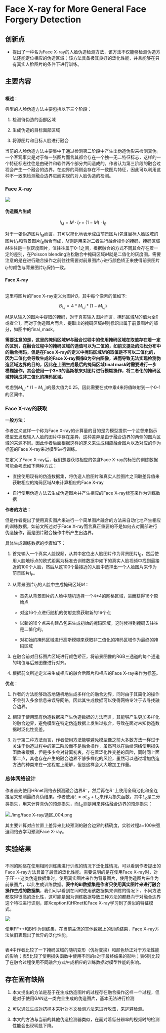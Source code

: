 # Face X-ray for More General Face Forgery Detection

## 创新点

- 提出了一种名为Face X-ray的人脸伪造检测方法，该方法不仅能够检测伪造方法还能定位相应的伪造区域；该方法具备极其良好的泛化性能，并且能够在只有真实人脸图片的条件下进行训练。

## 主要内容

<img title="" src="./img/face%20X-ray/选区_001.png" alt="" data-align="center">

**概述**：

典型的人脸伪造方法主要包括以下三个阶段：

1. 检测待伪造的面部区域

2. 生成伪造的目标面部区域 

3. 将源图片和目标人脸进行融合

当前的人脸伪造方法主要集中于通过检测第二阶段中产生出伪造伪影来检测真伪。一个客观事实是对于每一张图片而言其都会存在一个独一无二特征标志，这样的一个特征标志往往是由硬件和软件两个部分共同造成的。作者认为第三阶段的融合过程会产生一个融合的边界，在边界的两侧会存在不一致图片特征，因此可以利用这种不一致来检测融合边界进而实现的对人脸伪造的检测。

### Face X-ray

![](./img/face%20X-ray/选区_002.png)

#### 伪造图片生成

$$
I_M=M \cdot I_F+(1-M) \cdot I_B
$$

对于一张伪造图片$I_M$而言，其可以简化地表示成由前景图片(包含目标人脸区域的图片)$I_F$和背景图片$I_B$融合而成，$M$则是用来对二者进行融合操作的掩码，掩码区域$M$往往是一张灰度图片，值往往属于0-1之间，根据融合的方式不同其会存在着一定的差别，在Poisson blending泊松融合中掩码区域$M$就是二值化的灰度图。需要注意的是在进行融合操作之前往往需要对前景图片$I_F$进行颜色矫正来使得前景图片$I_F$的颜色与背景图片$I_B$保持一致。

#### Face X-ray

<img title="" src="./img/face%20X-ray/选区_003.png" alt="" data-align="center">

这里将图片的Face X-ray定义为图片$B$，其中每个像素的值如下:

$$
B_{i,j}=4*M_{i,j}*(1-M_{i,j})
$$

$M$是从输入的图片中提取的掩码，对于真实输入图片而言，掩码区域$M$的值为全0或者全1，而对于伪造图片而言，提取出的掩码区域$M$则标识出属于前景图片的部分，如图中的final_mask。

**需要注意的是，这里的掩码区域$M$与融合过程中的使用掩码区域在取值存在着一定的区别，在融合过程中的掩码区域的选值可以为二值的，如前文提及的泊松分布中的融合掩码，但是在Face X-ray的定义中掩码区域$M$的取值是不可以二值化的，因为二值化会导致生成的Face X-ray图像B为空白图像，进而导致无法实现检测伪造区域边界的目的，因此在上图生成最后的掩码区域final mask时需要进行一步模糊操作，其会使用一个3*3的高斯核来对图片进行模糊操作，将二者化的掩码区域转换成非二值化的掩码区域。**

考虑到$M_{i,j}*(1-M_{i,j})$的最大值为0.25，因此需要在式中乘4来将值映射到一个0-1的区间中。

### Face X-ray的获取

**一般方法：**

作者定义这样一个称为Face X-ray的计算量的目的是为模型提供一个监督来指示模型去发现输入人脸的图片中存在差异，这种差异是由于融合边界的两侧的图片区域的来源不同。因此作者后面根据这样的定义来生成相应融合图片以及对应的作为标签的Face X-ray来对模型进行训练。

在定义了Face X-ray后，我们想要获取相应的包含Face X-ray的标签的训练数据可能会考虑如下两种方式：

- 直接使用现有的伪造数据集，将伪造人脸图片和真实人脸图片之间取差异值来获取相应的掩码区域$M$来计算相应的Face X-ray

- 自行使用伪造方法去生成伪造图片并产生相应的Face X-ray标签来作为训练数据

**作者的方法：**

但是作者提出了使用真实图片来进行一个简单图片融合的方法来自动化地产生相应的训练数据，如前文所述对于Face X-ray而言真正重要的不是如何去对面部进行伪造操作，而是图片融合操作中所产生出边界。

具体生成训练数据的步骤如下：

1. 首先输入一个真实人脸视频，从其中定位出人脸图片作为背景图片$I_B$，然后使用人脸地标点的欧式距离为标准去训练数据中如下的真实人脸视频中找到最接近的100个人脸，然后从这100个最接近的人脸中选择出一个人脸图片来作为前景图片$I_F$。

2. 从背景图片$I_B$的人脸中生成掩码区域$M$：
   
   - 首先从背景图片的人脸中随机选择一个4*4的网格区域，进而获得16个原始点
   
   - 对这16个点进行随机的仿射变换获取新的16个点
   
   - 以新的16个点来构建凸包来生成初始的掩码区域，这时候得到掩码去往往是二值化的。
   
   - 对初始的掩码区域进行高斯模糊来获取非二值化的掩码区域作为最终的掩码区域

3. 在融合前对目标图片区域进行颜色矫正，将前景图像的RGB三通道的每个通道的均值与后景图像进行对齐。

4. 根据前文所述定义来生成相应的融合后图片和相应的Face X-ray来作为标签。

**优点**：

1. 作者的方法能够动态地随机地生成多样化的融合边界，同时由于其简化的操作不会引入多余信息来误导网络，因此其生成数据可以使得网络专注于去寻找融合边界。

2. 相较于使用现有伪造数据来产生伪造数据的方法而言，其能够产生更加多样化的融合边界，避免模型在特定伪造数据上发生过拟合，导致在面对未知伪造数据时泛化性变差。

3. 对于第二种方法而言，作者使用方法能够避免模型像之前大多数方法一样过于关注于伪造过程中的第二阶段而不是融合操作，虽然可以在后续网络使用损失函数来缓解，但是多少会对背离初衷，存在着泛化性变差的风险，同时同上面第二点，其也存在产生的融合边界不够多样化的风险，虽然可以通过增加伪造方法的种类来在一定程度上缓解，但是这样会大大增加工作量。

### 总体网络设计

作者首先使用HRnet网络去预测融合边界$B^-$，然后再在$B^-$上使用全局池化和全连接层来预测最终真伪结果，作者使用$L=aL_b+L_c$来作为损失函数，其中$L_c$是二分类损失，用来计算真伪的预测损失，而$L_b$则是用来评估融合边界的预测损失：

<img title="" src="./img/face%20X-ray/选区_004.png" alt="./img/face X-ray/选区_004.png" data-align="center">

其主要计算对应位置上差异来比较预测的融合边界的精确度，实验过程a=100来强迫网络去学习预测Face X-ray。

## 实验结果

<img title="" src="./img/face%20X-ray/选区_005.png" alt="" data-align="center">

不同的网络在使用相同训练集进行训练的情况下泛化性情况，可以看到作者提出的Face X-ray方法具备了最佳的泛化性能。需要说明的是在使用Face X-ray时，对于FF++这类伪造数据集时，使用真实图片来作为背景图片，使用伪造图片来作为前景图片，以此生成训练数据。**表中的BI数据集是作者只使用真实图片来进行融合操作生成的数据集**，我们可以看到在同时使用该数据集来训练的情况下，不同方法都取得很高的泛化性，这可能是因为训练数据导致三种方法的都趋向于对融合边界这个特征进行识别，即Xception和HRnet和Face X-ray学习到了类似的特征模式。

![](./img/face%20X-ray/选区_006.png)

使用FF++和BI作为训练集，在当前主流的其他数据上的训练结果，Face X-ray方法依旧表现出了优异的泛化性能。

<img title="" src="./img/face%20X-ray/选区_007.png" alt="" data-align="center">

表4中作者比较了一下掩码区域的随机变形（仿射变换）和颜色矫正对于方法性能的影响；表5比较了使用损失函数中使用不同的a对于最终结果的影响；表6则比较了在融合过程使用不同融合方式生成相应的训练数据对模型性能的影响。

## 存在固有缺陷

1. 本文提出的方法是基于在生成伪造图片的过程存在融合操作这样一个过程，但是对于使用GAN这一类完全生成的伪造图片，基本无法进行检测

2. 可以通过生成对抗样本来针对本文检测方法来进行攻击，来逃避检测。

3. 本文的方法与当前的其他伪造检测器类似，在面对着低分辨率的视频时的检测性能会出现明显下降。
